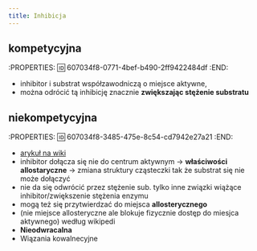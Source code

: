 ```yaml
---
title: Inhibicja
---
```



## **kompetycyjna**
:PROPERTIES:
:id: 607034f8-0771-4bef-b490-2ff9422484df
:END:
- inhibitor i substrat współzawodniczą o miejsce aktywne,
- można odrócić tą inhibicję znacznie __zwiększając stężenie substratu__
## **niekompetycyjna**
:PROPERTIES:
:id: 607034f8-3485-475e-8c54-cd7942e27a21
:END:

- [arykuł na wiki](https://pl.m.wikipedia.org/wiki/Inhibicja_niekompetycyjna) 
- inhibitor dołącza się nie do centrum aktywnym → __właściwości allostaryczne__ → zmiana struktury
cząsteczki tak że substrat się nie może dołączyć
- nie da się odwrócić przez stężenie sub. tylko inne związki wiążące inhibitor/zwiększenie stężenia
enzymu
- mogą też się przytwierdzać do miejsca __allosterycznego__
- (nie miejsce allosteryczne ale blokuje fizycznie dostęp do miesjca aktywnego) według wikipedi
- **Nieodwracalna**
- Wiązania kowalnecyjne

